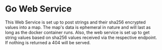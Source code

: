 # Go Web Service

This Web Service is set up to post strings and their sha256 encrypted values into a map. The map's data is ephemeral in nature
and will last as long as the docker container runs. Also, the web service is set up to get string values based on sha256 values
received via the respective endpoint. If nothing is returned a 404 will be served.
